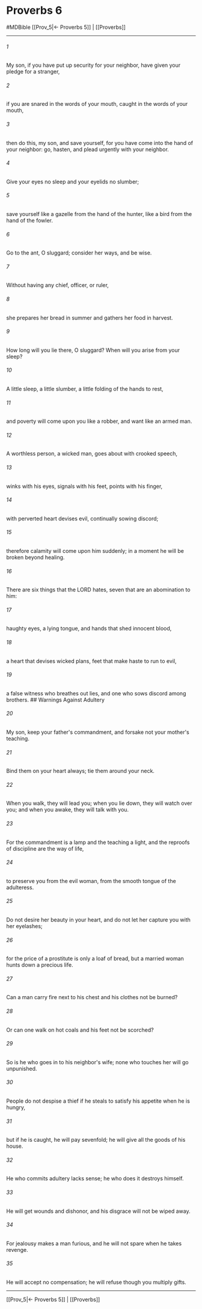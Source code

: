 # Proverbs 6
#MDBible
[[Prov_5|← Proverbs 5]] | [[Proverbs]]

***

###### 1 

My son, if you have put up security for your neighbor, have given your pledge for a stranger, 

###### 2 

if you are snared in the words of your mouth, caught in the words of your mouth, 

###### 3 

then do this, my son, and save yourself, for you have come into the hand of your neighbor: go, hasten, and plead urgently with your neighbor. 

###### 4 

Give your eyes no sleep and your eyelids no slumber; 

###### 5 

save yourself like a gazelle from the hand of the hunter, like a bird from the hand of the fowler. 

###### 6 

Go to the ant, O sluggard; consider her ways, and be wise. 

###### 7 

Without having any chief, officer, or ruler, 

###### 8 

she prepares her bread in summer and gathers her food in harvest. 

###### 9 

How long will you lie there, O sluggard? When will you arise from your sleep? 

###### 10 

A little sleep, a little slumber, a little folding of the hands to rest, 

###### 11 

and poverty will come upon you like a robber, and want like an armed man. 

###### 12 

A worthless person, a wicked man, goes about with crooked speech, 

###### 13 

winks with his eyes, signals with his feet, points with his finger, 

###### 14 

with perverted heart devises evil, continually sowing discord; 

###### 15 

therefore calamity will come upon him suddenly; in a moment he will be broken beyond healing. 

###### 16 

There are six things that the LORD hates, seven that are an abomination to him: 

###### 17 

haughty eyes, a lying tongue, and hands that shed innocent blood, 

###### 18 

a heart that devises wicked plans, feet that make haste to run to evil, 

###### 19 

a false witness who breathes out lies, and one who sows discord among brothers. ## Warnings Against Adultery 

###### 20 

My son, keep your father's commandment, and forsake not your mother's teaching. 

###### 21 

Bind them on your heart always; tie them around your neck. 

###### 22 

When you walk, they will lead you; when you lie down, they will watch over you; and when you awake, they will talk with you. 

###### 23 

For the commandment is a lamp and the teaching a light, and the reproofs of discipline are the way of life, 

###### 24 

to preserve you from the evil woman, from the smooth tongue of the adulteress. 

###### 25 

Do not desire her beauty in your heart, and do not let her capture you with her eyelashes; 

###### 26 

for the price of a prostitute is only a loaf of bread, but a married woman hunts down a precious life. 

###### 27 

Can a man carry fire next to his chest and his clothes not be burned? 

###### 28 

Or can one walk on hot coals and his feet not be scorched? 

###### 29 

So is he who goes in to his neighbor's wife; none who touches her will go unpunished. 

###### 30 

People do not despise a thief if he steals to satisfy his appetite when he is hungry, 

###### 31 

but if he is caught, he will pay sevenfold; he will give all the goods of his house. 

###### 32 

He who commits adultery lacks sense; he who does it destroys himself. 

###### 33 

He will get wounds and dishonor, and his disgrace will not be wiped away. 

###### 34 

For jealousy makes a man furious, and he will not spare when he takes revenge. 

###### 35 

He will accept no compensation; he will refuse though you multiply gifts. 

***

[[Prov_5|← Proverbs 5]] | [[Proverbs]]
